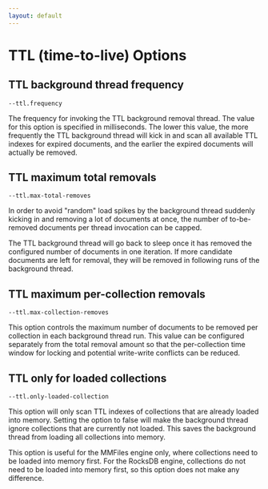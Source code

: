 ```yaml
---
layout: default
---
```

# TTL (time-to-live) Options

## TTL background thread frequency

`--ttl.frequency`

The frequency for invoking the TTL background removal thread. The value for this
option is specified in milliseconds.
The lower this value, the more frequently the TTL background thread will kick in
and scan all available TTL indexes for expired documents, and the earlier the
expired documents will actually be removed.

## TTL maximum total removals

`--ttl.max-total-removes`

In order to avoid "random" load spikes by the background thread suddenly kicking 
in and removing a lot of documents at once, the number of to-be-removed documents
per thread invocation can be capped.

The TTL background thread will go back to sleep once it has removed the configured
number of documents in one iteration. If more candidate documents are left for
removal, they will be removed in following runs of the background thread.

## TTL maximum per-collection removals

`--ttl.max-collection-removes`

This option controls the maximum number of documents to be removed per collection
in each background thread run. This value can be configured separately from the
total removal amount so that the per-collection time window for locking and potential
write-write conflicts can be reduced.

## TTL only for loaded collections

`--ttl.only-loaded-collection`

This option will only scan TTL indexes of collections that are already loaded into
memory. Setting the option to false will make the background thread ignore collections
that are currently not loaded. This saves the background thread from loading all
collections into memory.

This option is useful for the MMFiles engine only, where collections need to be
loaded into memory first. For the RocksDB engine, collections do not need to be loaded
into memory first, so this option does not make any difference.
